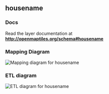 ## housename

### Docs
Read the layer documentation at **http://openmaptiles.org/schema#housename**

### Mapping Diagram
![Mapping diagram for housename](mapping_diagram.png?raw=true)

### ETL diagram
![ETL diagram for housename](etl_diagram.png?raw=true)

